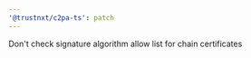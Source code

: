 ```yaml
---
'@trustnxt/c2pa-ts': patch
---
```


Don't check signature algorithm allow list for chain certificates
